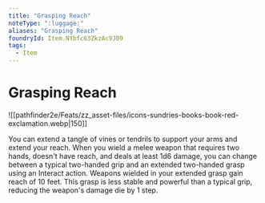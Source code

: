 ```yaml
---
title: "Grasping Reach"
noteType: ":luggage:"
aliases: "Grasping Reach"
foundryId: Item.NYbfc63ZkzAc9J09
tags:
  - Item
---
```


# Grasping Reach
![[pathfinder2e/Feats/zz_asset-files/icons-sundries-books-book-red-exclamation.webp|150]]

You can extend a tangle of vines or tendrils to support your arms and extend your reach. When you wield a melee weapon that requires two hands, doesn't have reach, and deals at least 1d6 damage, you can change between a typical two-handed grip and an extended two-handed grasp using an Interact action. Weapons wielded in your extended grasp gain reach of 10 feet. This grasp is less stable and powerful than a typical grip, reducing the weapon's damage die by 1 step.
